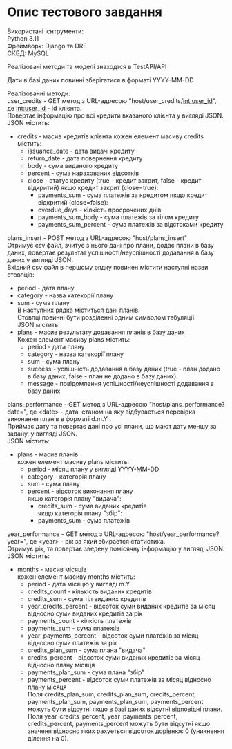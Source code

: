 # Опис тестового завдання

Використані існтрументи:<br> 
Python 3.11<br> 
Фреймворк: Django та DRF<br> 
СКБД: MySQL<br> 


Реалізовані методи та моделі знаходтся в TestAPI/API<br> 

Дати в базі даних повинні зберігатися в форматі YYYY-MM-DD<br> 

Реалізованні методи:<br> 
user_credits - GET метод з URL-адресою "host/user_credits/<int:user_id>", де <int:user_id> - id клієнта.<br>
Повертає інформацію про всі кредити вказаного клієнта у вигляді JSON.<br>
JSON містить:<br>
- credits - масив кредитів клієнта
	кожен елемент масиву credits містить:
	- issuance_date - дата видачі кредиту
	- return_date - дата повернення кредиту
	- body - сума виданого кредиту
	- percent - сума нарахованих відсотків
	- close - статус кредиту (true - кредит закрит, false - кредит відкритий)
	якщо кредит закрит (close=true):
		- payments_sum - сума платежів за кредитом
	якщо кредит відкритий (close=false):
		- overdue_days - кілкість просрочених днів
		- payments_sum_body - сума платежів за тілом кредиту
		- payments_sum_percent - сума платежів за відстоками кредиту


plans_insert - POST метод з URL-адресою "host/plans_insert"<br>
Отримує csv файл, зчитує з нього дані про плани, додає плани в базу даних, повертає результат успішності/неуспішності додавання в базу даних у вигляді JSON.<br>
Вхідний csv файл в першому рядку повинен містити наступні назви стовпців:<br>
- period - дата плану<br>
- category - назва катекорії плану<br>
- sum - сума плану<br>
В наступних рядка міститься дані планів.<br>
Cтовпці повинні бути розділенні одним символом табуляції.<br>
JSON містить:<br>
- plans - масив результату додавання планів в базу даних<br>
	Кожен елемент масиву plans містить:<br>
	- period - дата плану<br>
	- category - назва катекорії плану<br>
	- sum - сума плану<br>
	- success - успішність додавання в базу даних (true - план додано в базу даних, false - план не додано в базу даних)<br>
	- message - повідомлення успішності/неуспішності додавання в базу даних<br>


plans_performance - GET метод з URL-адресою "host/plans_performance?date=<date>", де \<date\> -  дата, станом на яку відбувається перевірка виконання планів в форматі d.m.Y .<br>
Приймає дату та повертає дані про усі плани, що мают дату меншу за задану, у вигляді JSON.<br>
JSON містить:<br>
- plans - масив планів<br>
	кожен елемент масиву plans містить:<br>
	- period - місяц плану у вигляді YYYY-MM-DD<br>
	- category - категорія плану<br>
	- sum - сума плану<br>
	- percent - відсоток виконання плану<br>
	якщо категорія плану "видача":<br>
		- credits_sum - сума виданих кредитів<br>
	якщо категорія плану "збір":<br>
		- payments_sum - сума платежів<br>


year_performance - GET метод з URL-адресою "host/year_performance?year=<year>", де \<year\> - рік за який збирается статистика.<br>
Отримує рік, та повертає зведену помісячну інформацію у вигляді JSON.<br>
JSON містить:<br>
- months - масив місяців<br>
	кожен елемент масиву months містить:<br>
	- period - дата місяцю у вигляді m.Y<br>
	- credits_count - кількість виданих кредитів<br>
	- credits_sum - сума тіл виданих кредитів<br>
	- year_credits_percent - відсоток суми виданих кредитів за місяц відносно суми виданих кредитів за рік<br>
	- payments_count - кілкість платежів<br>
	- payments_sum - сума платежів<br>
	- year_payments_percent - відсоток суми платежів за місяц відносно суми платежів за рік<br>
	- credits_plan_sum - сума плана "видача"<br>
	- credits_percent - відсоток суми виданих кредитів за місяц відносно плану місяця<br>
	- payments_plan_sum - сума плана "збір"<br>
	- payments_percent - відсоток суми платежів за місяц відносно плану місяця<br>
	Поля credits_plan_sum, credits_plan_sum, credits_percent, payments_plan_sum, payments_plan_sum, payments_percent можуть бути відсутні якщо в базі даних відсутні відповідні плани.<br>
	Поля year_credits_percent, year_payments_percent, credits_percent, payments_percent можуть бути відсутні якщо значеня відносно яких рахуеться відсоток дорівнює 0 (уникнення ділення на 0).	<br>
